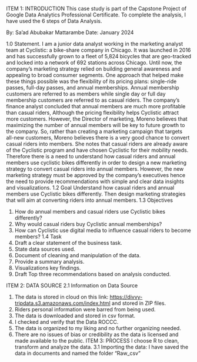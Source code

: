 ITEM 1: INTRODUCTION
This case study is part of the Capstone Project of Google Data Analytics Professional Certificate. To complete the analysis, I have used the 6 steps of Data Analysis.

By: Sa’ad Abubakar Mattarambe				Date: January 2024

1.0	Statement.
I am a junior data analyst working in the marketing analyst team at Cyclistic: a bike-share company in Chicago. It was launched in 2016 and has successfully grown to a fleet of 5,824 bicycles that are geo-tracked and locked into a network of 692 stations across Chicago. Until now, the company’s marketing strategy relied on building general awareness and appealing to broad consumer segments. One approach that helped make these things possible was the flexibility of its pricing plans: single-ride passes, full-day passes, and annual memberships. Annual membership customers are referred to as members while single day or full day membership customers are referred to as casual riders. The company’s finance analyst concluded that annual members are much more profitable than casual riders, Although the pricing flexibility helps Cyclistic attract more customers. However, the Director of marketing, Moreno believes that maximizing the number of annual members will be key to future growth to the company. So, rather than creating a marketing campaign that targets all-new customers, Moreno believes there is a very good chance to convert casual riders into members. She notes that casual riders are already aware of the Cyclistic program and have chosen Cyclistic for their mobility needs. Therefore there is a need to understand how casual riders and annual members use cyclistic bikes differently in order to design a new marketing strategy to convert casual riders into annual members. However, the new marketing strategy must be approved by the company’s executives hence the need to provide recommendations with simple and clear data insights and visualizations.
1.2 Goal
Understand how casual riders and annual members use Cyclistic bikes differently. Then design marketing strategies that will aim at converting riders into annual members.
1.3 Objectives
1.	How do annual members and casual riders use Cyclistic bikes differently?
2.	Why would casual riders buy Cyclistic annual memberships?
3.	How can Cyclistic use digital media to influence casual riders to become members?
1.4 Task
1.	Draft a clear statement of the business task.
2.	State data sources used.
3.	Document of cleaning and manipulation of the data.
4.	Provide a summary analysis.
5.	Visualizations key findings.
6.	Draft Top three recommendations based on analysis conducted. 

ITEM 2: DATA SOURCE
2.1 Information on Data Source
1.	The data is stored in cloud on this link: https://divvy-tripdata.s3.amazonaws.com/index.html and stored in ZIP files.
2.	Riders personal information were barred from being used.
3.	The data is downloaded and stored in csv format.
4.	I checked and verify that the Data ROCCC.
5.	The data is organized to my liking and no further organizing needed.
6.	There are no issues of bias or credibility as the data is licensed and made available to the public.
ITEM 3: PROCESS 
I choose R to clean, transform and analyze the data.
3.1 Importing the data: I have saved the data in documents and named the folder “Raw_csv”
